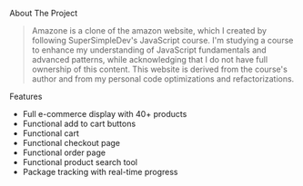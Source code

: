 <a id="readme-top"></a>

<!-- ABOUT THE PROJECT -->

 About The Project

> Amazone is a clone of the amazon website, which I created by following
> SuperSimpleDev's JavaScript course. I'm studying a course to enhance
> my understanding of JavaScript fundamentals and advanced patterns,
> while acknowledging that I do not have full ownership of this content.
> This website is derived from the course's author and from my personal
> code optimizations and refactorizations.

<!-- FEATURES -->

 Features

- Full e-commerce display with 40+ products
- Functional add to cart buttons
- Functional cart
- Functional checkout page
- Functional order page
- Functional product search tool
- Package tracking with real-time progress



